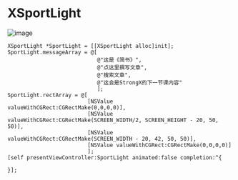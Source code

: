 # XSportLight

![image](https://github.com/StrongX/XSportLight/blob/master/10.gif)

 
    XSportLight *SportLight = [[XSportLight alloc]init];
    SportLight.messageArray = @[
                                @"这是《简书》",
                                @"点这里撰写文章",
                                @"搜索文章",
                                @"这会是StrongX的下一节课内容"
                                ];
    SportLight.rectArray = @[
                             [NSValue valueWithCGRect:CGRectMake(0,0,0,0)],
                             [NSValue valueWithCGRect:CGRectMake(SCREEN_WIDTH/2, SCREEN_HEIGHT - 20, 50, 50)],
                             [NSValue valueWithCGRect:CGRectMake(SCREEN_WIDTH - 20, 42, 50, 50)],
                             [NSValue valueWithCGRect:CGRectMake(0,0,0,0)]
                             ];
    [self presentViewController:SportLight animated:false completion:^{
        
    }];
